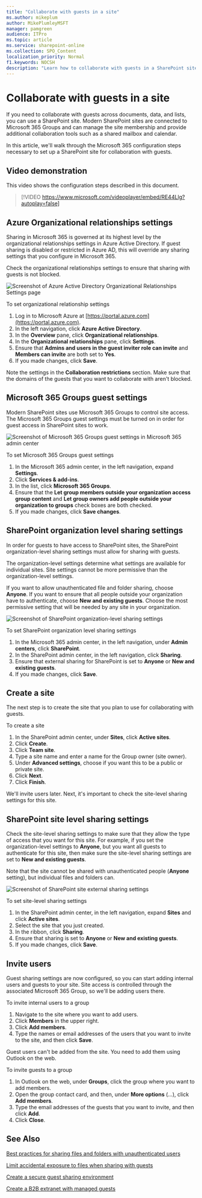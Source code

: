 ```yaml
---
title: "Collaborate with guests in a site"
ms.author: mikeplum
author: MikePlumleyMSFT
manager: pamgreen
audience: ITPro
ms.topic: article
ms.service: sharepoint-online
ms.collection: SPO_Content
localization_priority: Normal
f1.keywords: NOCSH
description: "Learn how to collaborate with guests in a SharePoint site."
---
```


# Collaborate with guests in a site

If you need to collaborate with guests across documents, data, and lists, you can use a SharePoint site. Modern SharePoint sites are connected to Microsoft 365 Groups and can manage the site membership and provide additional collaboration tools such as a shared mailbox and calendar.

In this article, we'll walk through the Microsoft 365 configuration steps necessary to set up a SharePoint site for collaboration with guests.

## Video demonstration

This video shows the configuration steps described in this document.</br>

> [!VIDEO https://www.microsoft.com/videoplayer/embed/RE44Llg?autoplay=false]

## Azure Organizational relationships settings

Sharing in Microsoft 365 is governed at its highest level by the organizational relationships settings in Azure Active Directory. If guest sharing is disabled or restricted in Azure AD, this will override any sharing settings that you configure in Microsoft 365.

Check the organizational relationships settings to ensure that sharing with guests is not blocked.

![Screenshot of Azure Active Directory Organizational Relationships Settings page](../media/azure-ad-organizational-relationships-settings.png)

To set organizational relationship settings

1. Log in to Microsoft Azure at [https://portal.azure.com](https://portal.azure.com).
2. In the left navigation, click **Azure Active Directory**.
3. In the **Overview** pane, click **Organizational relationships**.
4. In the **Organizational relationships** pane, click **Settings**.
5. Ensure that **Admins and users in the guest inviter role can invite** and **Members can invite** are both set to **Yes**.
6. If you made changes, click **Save**.

Note the settings in the **Collaboration restrictions** section. Make sure that the domains of the guests that you want to collaborate with aren't blocked.

## Microsoft 365 Groups guest settings

Modern SharePoint sites use Microsoft 365 Groups to control site access. The Microsoft 365 Groups guest settings must be turned on in order for guest access in SharePoint sites to work.

![Screenshot of Microsoft 365 Groups guest settings in  Microsoft 365 admin center](../media/office-365-groups-guest-settings.png)

To set Microsoft 365 Groups guest settings

1. In the Microsoft 365 admin center, in the left navigation, expand **Settings**.
2. Click **Services & add-ins**.
3. In the list, click **Microsoft 365 Groups**.
4. Ensure that the **Let group members outside your organization access group content** and **Let group owners add people outside your organization to groups** check boxes are both checked.
5. If you made changes, click **Save changes**.


## SharePoint organization level sharing settings

In order for guests to have access to SharePoint sites, the SharePoint organization-level sharing settings must allow for sharing with guests.

The organization-level settings determine what settings are available for individual sites. Site settings cannot be more permissive than the organization-level settings.

If you want to allow unauthenticated file and folder sharing, choose **Anyone**. If you want to ensure that all people outside your organization have to authenticate, choose **New and existing guests**. Choose the most permissive setting that will be needed by any site in your organization.

![Screenshot of SharePoint organization-level sharing settings](../media/sharepoint-organization-external-sharing-controls.png)


To set SharePoint organization level sharing settings

1. In the Microsoft 365 admin center, in the left navigation, under **Admin centers**, click **SharePoint**.
2. In the SharePoint admin center, in the left navigation, click **Sharing**.
3. Ensure that external sharing for SharePoint is set to **Anyone** or **New and existing guests**.
4. If you made changes, click **Save**.

## Create a site

The next step is to create the site that you plan to use for collaborating with guests.

To create a site
1. In the SharePoint admin center, under **Sites**, click **Active sites**.
2. Click **Create**.
3. Click **Team site**.
4. Type a site name and enter a name for the Group owner (site owner).
5. Under **Advanced settings**, choose if you want this to be a public or private site.
6. Click **Next**.
7. Click **Finish**.

We'll invite users later. Next, it's important to check the site-level sharing settings for this site.

## SharePoint site level sharing settings

Check the site-level sharing settings to make sure that they allow the type of access that you want for this site. For example, if you set the organization-level settings to **Anyone**, but you want all guests to authenticate for this site, then make sure the site-level sharing settings are set to **New and existing guests**.

Note that the site cannot be shared with unauthenticated people (**Anyone** setting), but individual files and folders can.

![Screenshot of SharePoint site external sharing settings](../media/sharepoint-site-external-sharing-settings.png)

To set site-level sharing settings
1. In the SharePoint admin center, in the left navigation, expand **Sites** and click **Active sites**.
2. Select the site that you just created.
3. In the ribbon, click **Sharing**.
4. Ensure that sharing is set to **Anyone** or **New and existing guests**.
5. If you made changes, click **Save**.

## Invite users

Guest sharing settings are now configured, so you can start adding internal users and guests to your site. Site access is controlled through the associated Microsoft 365 Group, so we'll be adding users there.

To invite internal users to a group
1. Navigate to the site where you want to add users.
2. Click **Members** in the upper right.
3. Click **Add members**.
4. Type the names or email addresses of the users that you want to invite to the site, and then click **Save**.

Guest users can't be added from the site. You need to add them using Outlook on the web.

To invite guests to a group
1. In Outlook on the web, under **Groups**, click the group where you want to add members.
2. Open the group contact card, and then, under **More options** (...), click **Add members**.
3. Type the email addresses of the guests that you want to invite, and then click **Add**.
4. Click **Close**.

## See Also

[Best practices for sharing files and folders with unauthenticated users](best-practices-anonymous-sharing.md)

[Limit accidental exposure to files when sharing with guests](share-limit-accidental-exposure.md)

[Create a secure guest sharing environment](create-secure-guest-sharing-environment.md)

[Create a B2B extranet with managed guests](b2b-extranet.md)

